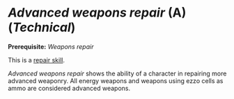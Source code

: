 # *Advanced weapons repair* (A) (*Technical*)

**Prerequisite:** *Weapons repair*

This is a [repair skill](repair-skills.md).

*Advanced weapons repair* shows the ability of a character in repairing more advanced weaponry. All energy weapons and
weapons using ezzo cells as ammo are considered advanced weapons.
